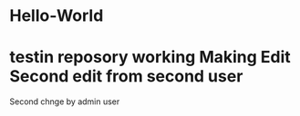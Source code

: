# Hello-World
testin reposory working
Making Edit
Second edit from second user
=======
Second chnge by admin user

